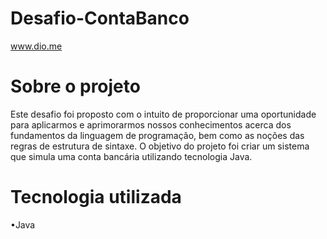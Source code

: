 # Desafio-ContaBanco
www.dio.me

# Sobre o projeto
Este desafio foi proposto com o intuito de proporcionar uma oportunidade para aplicarmos e aprimorarmos nossos conhecimentos acerca dos fundamentos da linguagem de programação, bem como as noções das regras de estrutura de sintaxe.
O objetivo do projeto foi criar um sistema que simula uma conta bancária utilizando tecnologia Java.

# Tecnologia utilizada
•Java
